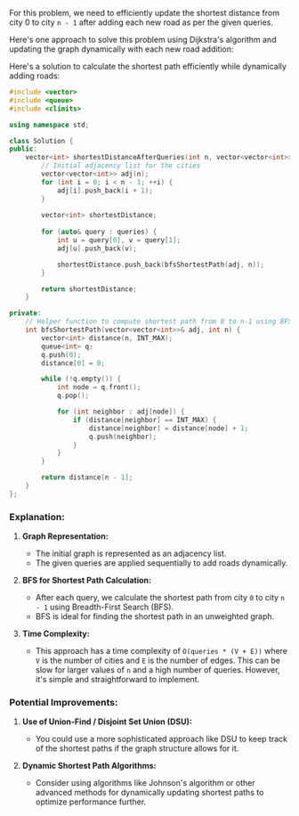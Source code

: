 For this problem, we need to efficiently update the shortest distance from city 0 to city `n - 1` after adding each new road as per the given queries.

Here's one approach to solve this problem using Dijkstra's algorithm and updating the graph dynamically with each new road addition:

Here's a solution to calculate the shortest path efficiently while dynamically adding roads:

```cpp
#include <vector>
#include <queue>
#include <climits>

using namespace std;

class Solution {
public:
    vector<int> shortestDistanceAfterQueries(int n, vector<vector<int>>& queries) {
        // Initial adjacency list for the cities
        vector<vector<int>> adj(n);
        for (int i = 0; i < n - 1; ++i) {
            adj[i].push_back(i + 1);
        }
        
        vector<int> shortestDistance;
        
        for (auto& query : queries) {
            int u = query[0], v = query[1];
            adj[u].push_back(v);

            shortestDistance.push_back(bfsShortestPath(adj, n));
        }

        return shortestDistance;
    }

private:
    // Helper function to compute shortest path from 0 to n-1 using BFS
    int bfsShortestPath(vector<vector<int>>& adj, int n) {
        vector<int> distance(n, INT_MAX);
        queue<int> q;
        q.push(0);
        distance[0] = 0;

        while (!q.empty()) {
            int node = q.front();
            q.pop();

            for (int neighbor : adj[node]) {
                if (distance[neighbor] == INT_MAX) {
                    distance[neighbor] = distance[node] + 1;
                    q.push(neighbor);
                }
            }
        }

        return distance[n - 1];
    }
};
```

### Explanation:
1. **Graph Representation:**
   - The initial graph is represented as an adjacency list.
   - The given queries are applied sequentially to add roads dynamically.

2. **BFS for Shortest Path Calculation:**
   - After each query, we calculate the shortest path from city `0` to city `n - 1` using Breadth-First Search (BFS).
   - BFS is ideal for finding the shortest path in an unweighted graph.

3. **Time Complexity:**
   - This approach has a time complexity of `O(queries * (V + E))` where `V` is the number of cities and `E` is the number of edges. This can be slow for larger values of `n` and a high number of queries. However, it's simple and straightforward to implement.

### Potential Improvements:
1. **Use of Union-Find / Disjoint Set Union (DSU):**
   - You could use a more sophisticated approach like DSU to keep track of the shortest paths if the graph structure allows for it.
  
2. **Dynamic Shortest Path Algorithms:**
   - Consider using algorithms like Johnson's algorithm or other advanced methods for dynamically updating shortest paths to optimize performance further.